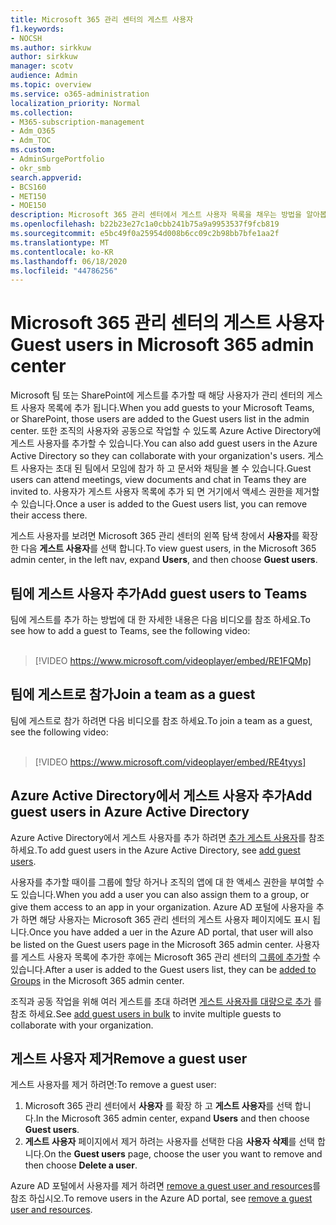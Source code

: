 ```yaml
---
title: Microsoft 365 관리 센터의 게스트 사용자
f1.keywords:
- NOCSH
ms.author: sirkkuw
author: sirkkuw
manager: scotv
audience: Admin
ms.topic: overview
ms.service: o365-administration
localization_priority: Normal
ms.collection:
- M365-subscription-management
- Adm_O365
- Adm_TOC
ms.custom:
- AdminSurgePortfolio
- okr_smb
search.appverid:
- BCS160
- MET150
- MOE150
description: Microsoft 365 관리 센터에서 게스트 사용자 목록을 채우는 방법을 알아봅니다.
ms.openlocfilehash: b22b23e27c1a0cbb241b75a9a9953537f9fcb819
ms.sourcegitcommit: e5bc49f0a25954d008b6cc09c2b98bb7bfe1aa2f
ms.translationtype: MT
ms.contentlocale: ko-KR
ms.lasthandoff: 06/18/2020
ms.locfileid: "44786256"
---
```

# <a name="guest-users-in-microsoft-365-admin-center"></a><span data-ttu-id="efec3-103">Microsoft 365 관리 센터의 게스트 사용자</span><span class="sxs-lookup"><span data-stu-id="efec3-103">Guest users in Microsoft 365 admin center</span></span>

<span data-ttu-id="efec3-104">Microsoft 팀 또는 SharePoint에 게스트를 추가할 때 해당 사용자가 관리 센터의 게스트 사용자 목록에 추가 됩니다.</span><span class="sxs-lookup"><span data-stu-id="efec3-104">When you add guests to your Microsoft Teams, or SharePoint, those users are added to the Guest users list in the admin center.</span></span> <span data-ttu-id="efec3-105">또한 조직의 사용자와 공동으로 작업할 수 있도록 Azure Active Directory에 게스트 사용자를 추가할 수 있습니다.</span><span class="sxs-lookup"><span data-stu-id="efec3-105">You can also add guest users in the Azure Active Directory so they can collaborate with your organization's users.</span></span> <span data-ttu-id="efec3-106">게스트 사용자는 초대 된 팀에서 모임에 참가 하 고 문서와 채팅을 볼 수 있습니다.</span><span class="sxs-lookup"><span data-stu-id="efec3-106">Guest users can attend meetings, view documents and chat in Teams they are invited to.</span></span>
<span data-ttu-id="efec3-107">사용자가 게스트 사용자 목록에 추가 되 면 거기에서 액세스 권한을 제거할 수 있습니다.</span><span class="sxs-lookup"><span data-stu-id="efec3-107">Once a user is added to the Guest users list, you can remove their access there.</span></span>

<span data-ttu-id="efec3-108">게스트 사용자를 보려면 Microsoft 365 관리 센터의 왼쪽 탐색 창에서 **사용자**를 확장 한 다음 **게스트 사용자**를 선택 합니다.</span><span class="sxs-lookup"><span data-stu-id="efec3-108">To view guest users, in the Microsoft 365 admin center, in the left nav, expand **Users**, and then choose **Guest users**.</span></span>

## <a name="add-guest-users-to-teams"></a><span data-ttu-id="efec3-109">팀에 게스트 사용자 추가</span><span class="sxs-lookup"><span data-stu-id="efec3-109">Add guest users to Teams</span></span>

<span data-ttu-id="efec3-110">팀에 게스트를 추가 하는 방법에 대 한 자세한 내용은 다음 비디오를 참조 하세요.</span><span class="sxs-lookup"><span data-stu-id="efec3-110">To see how to add a guest to Teams, see the following video:</span></span> <br><br>

> [!VIDEO https://www.microsoft.com/videoplayer/embed/RE1FQMp]

## <a name="join-a-team-as-a-guest"></a><span data-ttu-id="efec3-111">팀에 게스트로 참가</span><span class="sxs-lookup"><span data-stu-id="efec3-111">Join a team as a guest</span></span>

<span data-ttu-id="efec3-112">팀에 게스트로 참가 하려면 다음 비디오를 참조 하세요.</span><span class="sxs-lookup"><span data-stu-id="efec3-112">To join a team as a guest, see the following video:</span></span><br><br>

> [!VIDEO https://www.microsoft.com/videoplayer/embed/RE4tyys]

## <a name="add-guest-users-in-azure-active-directory"></a><span data-ttu-id="efec3-113">Azure Active Directory에서 게스트 사용자 추가</span><span class="sxs-lookup"><span data-stu-id="efec3-113">Add guest users in Azure Active Directory</span></span>

<span data-ttu-id="efec3-114">Azure Active Directory에서 게스트 사용자를 추가 하려면 [추가 게스트 사용자](https://docs.microsoft.com/azure/active-directory/b2b/b2b-quickstart-add-guest-users-portal)를 참조 하세요.</span><span class="sxs-lookup"><span data-stu-id="efec3-114">To add guest users in the Azure Active Directory, see [add guest users](https://docs.microsoft.com/azure/active-directory/b2b/b2b-quickstart-add-guest-users-portal).</span></span>

<span data-ttu-id="efec3-115">사용자를 추가할 때이를 그룹에 할당 하거나 조직의 앱에 대 한 액세스 권한을 부여할 수도 있습니다.</span><span class="sxs-lookup"><span data-stu-id="efec3-115">When you add a user you can also assign them to a group, or give them access to an app in your organization.</span></span> <span data-ttu-id="efec3-116">Azure AD 포털에 사용자을 추가 하면 해당 사용자는 Microsoft 365 관리 센터의 게스트 사용자 페이지에도 표시 됩니다.</span><span class="sxs-lookup"><span data-stu-id="efec3-116">Once you have added a uer in the Azure AD portal, that user will also be listed on the Guest users page in the Microsoft 365 admin center.</span></span>
<span data-ttu-id="efec3-117">사용자를 게스트 사용자 목록에 추가한 후에는 Microsoft 365 관리 센터의 [그룹에 추가할](../create-groups/manage-guest-access-in-groups.md#add-guests-to-a-microsoft-365-group-from-the-admin-center) 수 있습니다.</span><span class="sxs-lookup"><span data-stu-id="efec3-117">After a user is added to the Guest users list, they can be [added to Groups](../create-groups/manage-guest-access-in-groups.md#add-guests-to-a-microsoft-365-group-from-the-admin-center) in the Microsoft 365 admin center.</span></span>

<span data-ttu-id="efec3-118">조직과 공동 작업을 위해 여러 게스트를 초대 하려면 [게스트 사용자를 대량으로 추가](https://docs.microsoft.com/azure/active-directory/b2b/tutorial-bulk-invite) 를 참조 하세요.</span><span class="sxs-lookup"><span data-stu-id="efec3-118">See [add guest users in bulk](https://docs.microsoft.com/azure/active-directory/b2b/tutorial-bulk-invite) to invite multiple guests to collaborate with your organization.</span></span>


## <a name="remove-a-guest-user"></a><span data-ttu-id="efec3-119">게스트 사용자 제거</span><span class="sxs-lookup"><span data-stu-id="efec3-119">Remove a guest user</span></span>

<span data-ttu-id="efec3-120">게스트 사용자를 제거 하려면:</span><span class="sxs-lookup"><span data-stu-id="efec3-120">To remove a guest user:</span></span>

1. <span data-ttu-id="efec3-121">Microsoft 365 관리 센터에서 **사용자** 를 확장 하 고 **게스트 사용자**를 선택 합니다.</span><span class="sxs-lookup"><span data-stu-id="efec3-121">In the Microsoft 365 admin center, expand **Users** and then choose **Guest users**.</span></span>
1. <span data-ttu-id="efec3-122">**게스트 사용자** 페이지에서 제거 하려는 사용자를 선택한 다음 **사용자 삭제**를 선택 합니다.</span><span class="sxs-lookup"><span data-stu-id="efec3-122">On the **Guest users** page, choose the user you want to remove and then choose **Delete a user**.</span></span> 

<span data-ttu-id="efec3-123">Azure AD 포털에서 사용자를 제거 하려면 [remove a guest user and resources](https://docs.microsoft.com/azure/active-directory/b2b/b2b-quickstart-add-guest-users-portal#clean-up-resources)를 참조 하십시오.</span><span class="sxs-lookup"><span data-stu-id="efec3-123">To remove users in the Azure AD portal, see [remove a guest user and resources](https://docs.microsoft.com/azure/active-directory/b2b/b2b-quickstart-add-guest-users-portal#clean-up-resources).</span></span>